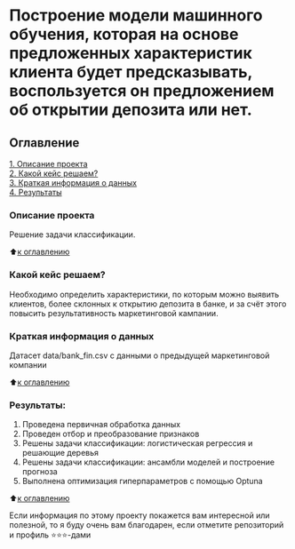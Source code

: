 # Построение модели машинного обучения, которая на основе предложенных характеристик клиента будет предсказывать, воспользуется он предложением об открытии депозита или нет.

## Оглавление  
[1. Описание проекта](README.md#Описание-проекта)  
[2. Какой кейс решаем?](README.md#Какой-кейс-решаем)  
[3. Краткая информация о данных](README.md#Краткая-информация-о-данных)  
[4. Результаты](README.md#Результат)    


### Описание проекта    
Решение задачи классификации.

:arrow_up:[к оглавлению](README.md#Оглавление)


### Какой кейс решаем?    
Необходимо определить характеристики, по которым можно выявить клиентов, более склонных к открытию депозита в банке, и за счёт этого повысить результативность маркетинговой кампании.


### Краткая информация о данных
Датасет data/bank_fin.csv с данными о предыдущей маркетинговой компании
  
:arrow_up:[к оглавлению](README.md#Оглавление)



### Результаты:  
1. Проведена первичная обработка данных
2. Проведен отбор и преобразование признаков
3. Решены задачи классификации: логистическая регрессия и решающие деревья
4. Решены задачи классификации: ансамбли моделей и построение прогноза
5. Выполнена оптимизация гиперпараметров с помощью Optuna 

:arrow_up:[к оглавлению](README.md#Оглавление)


Если информация по этому проекту покажется вам интересной или полезной, то я буду очень вам благодарен, если отметите репозиторий и профиль ⭐️⭐️⭐️-дами